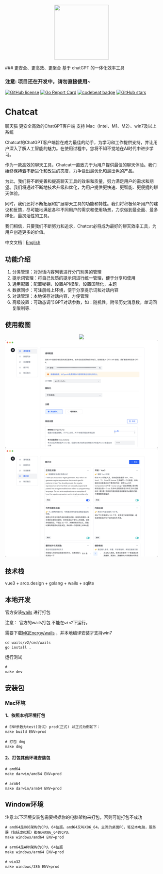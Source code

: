 <p align="center" style="text-align: center">
<img src="assets/chatcat.png" width="180" height="180" />
</p>
### 更安全、更高效、更聚合 基于 chatGPT 的一体化效率工具

### 注意: 项目还在开发中，请勿直接使用~

[![GitHub license](https://img.shields.io/github/license/MQEnergy/chatcat)](https://github.com/MQEnergy/chatcat/blob/main/LICENSE)
[![Go Report Card](https://goreportcard.com/badge/github.com/MQEnergy/chatcat)](https://goreportcard.com/report/github.com/MQEnergy/chatcat)
[![codebeat badge](https://codebeat.co/badges/1bf7dd49-1283-4ec9-b56e-a755e1e9c8dd)](https://codebeat.co/projects/github-com-mqenergy-chatcat-main)
[![GitHub stars](https://img.shields.io/github/stars/MQEnergy/chatcat)](https://github.com/MQEnergy/chatcat/stargazers)

# Chatcat
聊天猫 更安全高效的ChatGPT客户端 支持 Mac（Intel、M1、M2）、win7及以上系统

Chatcat的ChatGPT客户端旨在成为最佳的助手，为学习和工作提供支持，并让用户深入了解人工智能的魅力。在使用过程中，您将不知不觉地在AI时代中进步学习。

作为一款高效的聊天工具，Chatcat一直致力于为用户提供最佳的聊天体验。我们始终保持着不断进化和改进的态度，力争做出最优化和最出色的产品。

为此，我们将不断完善和提高聊天工具的效率和质量，努力满足用户的需求和期望。我们将通过不断地技术升级和优化，为用户提供更快速、更智能、更便捷的聊天体验。

同时，我们还将不断拓展和扩展聊天工具的功能和特性。我们将积极倾听用户的建议和反馈，尽可能地满足各种不同用户的需求和使用场景，力求做到最全面、最多样化、最灵活性的工具。

我们相信，只要我们不断努力和追求，Chatcat必将成为最好的聊天效率工具，为用户创造更多的价值。

中文文档 | [English](README.md)

## 功能介绍
1. 分类管理：对对话内容列表进行分门别类的管理
2. 提示词管理：将自己优质的提示词进行统一管理，便于分享和使用
3. 通用配置：配置秘钥，设置API模型，设置国际化，主题
4. 数据同步：可注册线上环境，便于分享提示词和对话内容
5. 对话管理：本地保存对话内容，方便管理
6. 高级设置：可动态调节GPT对话参数，如：随机性，附带历史消息数，单词回复限制等.

## 使用截图
<p align="center" style="text-align: center">
<img src="screenshot/use.gif" />
<img src="screenshot/setting_general.png" />
<img src="screenshot/setting_prompt.png" />
</p>

## 技术栈
vue3 + arco.design + golang + wails + sqlite

## 本地开发
官方安装[wails](https://github.com/wailsapp/wails) 进行打包

注意： 官方的wails打包 不能在`win7`下运行，

需要下载[MQEnergy/wails](https://github.com/MQEnergy/wails) ，并本地编译安装才支持win7
```shell
cd wails/v2/cmd/wails
go install .
```
运行测试
```shell
# 
make dev
```

## 安装包
### Mac环境
#### 1、依照本机环境打包
```shell
# ENV参数为test(测试) prod(正式) 以正式为例如下：
make build ENV=prod

# 打包 dmg
make dmg
```

#### 2、打包其他环境安装包
```shell
# amd64
make darwin/amd64 ENV=prod

# arm64
make darwin/arm64 ENV=prod
```

## Window环境

注意:以下环境安装包需要根据你的电脑架构来打包，否则可能打包不成功

```shell
# amd64是X86架构的CPU，64位版。amd64又叫X86_64。主流的桌面PC，笔记本电脑，服务器（包括虚拟机）都在用X86_64的CPU。
make windows/amd64 ENV=prod

# arm64是ARM架构的CPU，64位版
make windows/arm64 ENV=prod

# win32
make windows/386 ENV=prod
```